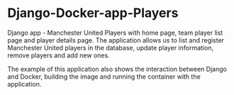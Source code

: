 # Django-Docker-app-Players

Django app - Manchester United Players with home page, team player list page and player details page. The application allows us to list and register Manchester United players in the database, update player information, remove players and add new ones.

The example of this application also shows the interaction between Django and Docker, building the image and running the container with the application.
